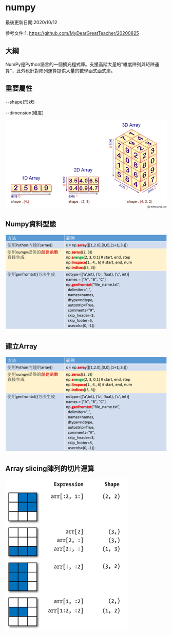 # numpy


最後更新日期:2020/10/12

參考文件:1. https://github.com/MyDearGreatTeacher/20200825


## 大綱
NumPy是Python語言的一個擴充程式庫。支援高階大量的"維度陣列與矩陣運算"，此外也針對陣列運算提供大量的數學函式函式庫。



## 重要屬性

--shape(形狀)

--dimension(維度)


![image](https://github.com/jon890613/numpy/blob/main/numpy%20img/numpy-1d2d3d-array.png)



## Numpy資料型態

![image](https://github.com/jon890613/numpy/blob/main/numpy%20img/%E5%9C%96%E7%89%871.png)


## 建立Array

![image](https://github.com/jon890613/numpy/blob/main/numpy%20img/%E5%9C%96%E7%89%871.png)


## Array slicing陣列的切片運算

![image](https://github.com/jon890613/numpy/blob/main/numpy%20img/%E5%9C%96%E7%89%872.png)
